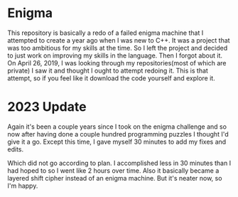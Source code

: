 # Enigma

This repository is basically a redo of a failed enigma machine that I attempted
to create a year ago when I was new to C++. It was a project that was too
ambitious for my skills at the time. So I left the project and decided to just
work on improving my skills in the language. Then I forgot about it. On April
26, 2019, I was looking through my repositories(most of which are private) I
saw it and thought I ought to attempt redoing it. This is that attempt, so if
you feel like it download the code yourself and explore it.

# 2023 Update
Again it's been a couple years since I took on the enigma challenge and so now
after having done a couple hundred programming puzzles I thought I'd give it a go.
Except this time, I gave myself 30 minutes to add my fixes and edits.

Which did not go according to plan. I accomplished less in 30 minutes than I
had hoped to so I went like 2 hours over time. Also it basically became a
layered shift cipher instead of an enigma machine. But it's neater now, so I'm
happy.

